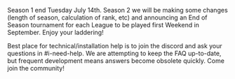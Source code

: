 Season 1 end Tuesday July 14th.  Season 2 we will be making some changes (length of season, calculation of rank, etc) and announcing an End of Season tournament for each League to be played first Weekend in September.  Enjoy your laddering!

Best place for technical/installation help is to join the discord and ask your questions in #i-need-help.  We are attempting to keep the FAQ up-to-date, but frequent development means answers become obsolete quickly.  Come join the community!
